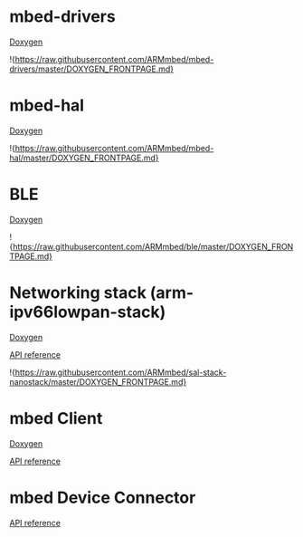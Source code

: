 # mbed-drivers

[Doxygen](https://docs.mbed.com/docs/mbed-drivers-api/en/latest/api/index.html)

!{https://raw.githubusercontent.com/ARMmbed/mbed-drivers/master/DOXYGEN_FRONTPAGE.md}

# mbed-hal

[Doxygen](https://docs.mbed.com/docs/mbed-hal-api/en/latest/api/index.html)

!{https://raw.githubusercontent.com/ARMmbed/mbed-hal/master/DOXYGEN_FRONTPAGE.md}

# BLE

[Doxygen](https://docs.mbed.com/docs/ble-api/en/master/api/index.html)

!{https://raw.githubusercontent.com/ARMmbed/ble/master/DOXYGEN_FRONTPAGE.md}

# Networking stack (arm-ipv66lowpan-stack)

[Doxygen](https://docs.mbed.com/docs/arm-ipv66lowpan-stack/en/latest/api/index.html)

[API reference](https://docs.mbed.com/docs/arm-ipv66lowpan-stack/en/latest/05_reference/index.html)

!{https://raw.githubusercontent.com/ARMmbed/sal-stack-nanostack/master/DOXYGEN_FRONTPAGE.md}

# mbed Client

[Doxygen](https://docs.mbed.com/docs/mbed-client-guide/en/latest/api/index.html)

[API reference](https://docs.mbed.com/docs/mbed-client-guide/en/latest/Howto/)

# mbed Device Connector

[API reference](https://docs.mbed.com/docs/mbed-device-connector-web-interfaces/en/latest/api-reference/)

